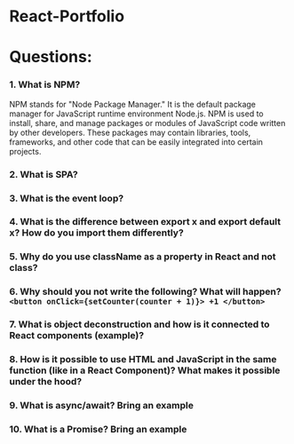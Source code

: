 # React-Portfolio
# Questions:
### 1. What is NPM?
NPM stands for "Node Package Manager." It is the default package manager for JavaScript runtime environment Node.js. NPM is used to install, share, and manage packages or modules of JavaScript code written by other developers. These packages may contain libraries, tools, frameworks, and other code that can be easily integrated into certain projects.

### 2. What is SPA?

### 3. What is the event loop?

### 4. What is the difference between export x and export default x? How do you import them differently?
### 5. Why do you use className as a property in React and not class?
### 6. Why should you not write the following? What will happen? ```<button onClick={setCounter(counter + 1)}> +1 </button>```
### 7. What is object deconstruction and how is it connected to React components (example)?
### 8. How is it possible to use HTML and JavaScript in the same function (like in a React Component)? What makes it possible under the hood?
### 9. What is async/await? Bring an example
### 10. What is a Promise? Bring an example
